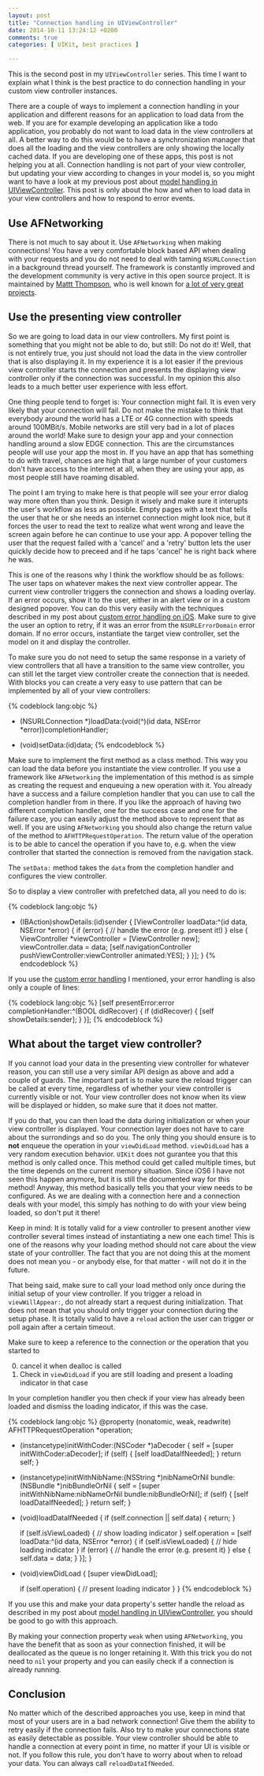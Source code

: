 ```yaml
---
layout: post
title: "Connection handling in UIViewController"
date: 2014-10-11 13:24:12 +0200
comments: true
categories: [ UIKit, best practices ]

---
```


This is the second post in my `UIViewController` series. This time I want to explain what I think is the best practice to do connection handling in your custom view controller instances.

There are a couple of ways to implement a connection handling in your application and different reasons for an application to load data from the web. If you are for example developing an application like a todo application, you probably do not want to load data in the view controllers at all. A better way to do this would be to have a synchronization manager that does all the loading and the view controllers are only showing the locally cached data. If you are developing one of these apps, this post is not helping you at all. Connection handling is not part of your view controller, but updating your view according to changes in your model is, so you might want to have a look at my previous post about [model handling in UIViewController](/blog/2014/06/22/model-handling-in-uiviewcontroller/). This post is only about the how and when to load data in your view controllers and how to respond to error events.

<!--more-->

## Use AFNetworking

There is not much to say about it. Use `AFNetworking` when making connections! You have a very comfortable block based API when dealing with your requests and you do not need to deal with taming `NSURLConnection` in a background thread yourself. The framework is constantly improved and the development community is very active in this open source project. It is maintained by [Mattt Thompson](http://mattt.me), who is well known for [a lot of very great projects](https://github.com/mattt).


## Use the presenting view controller

So we are going to load data in our view controllers. My first point is something that you might not be able to do, but still: Do not do it! Well, that is not entirely true, you just should not load the data in the view controller that is also displaying it. In my experience it is a lot easier if the previous view controller starts the connection and presents the displaying view controller only if the connection was successful. In my opinion this also leads to a much better user experience with less effort.

One thing people tend to forget is: Your connection might fail. It is even very likely that your connection will fail. Do not make the mistake to think that everybody around the world has a LTE or 4G connection with speeds around 100MBit/s. Mobile networks are still very bad in a lot of places around the world! Make sure to design your app and your connection handling around a slow EDGE connection. This are the circumstances people will use your app the most in. If you have an app that has something to do with travel, chances are high that a large number of your customers don't have access to the internet at all, when they are using your app, as most people still have roaming disabled.

The point I am trying to make here is that people will see your error dialog way more often than you think. Design it wisely and make sure it interupts the user's workflow as less as possible. Empty pages with a text that tells the user that he or she needs an internet connection might look nice, but it forces the user to read the text to realize what went wrong and leave the screen again before he can continue to use your app. A popover telling the user that the request failed with a 'cancel' and a 'retry' button lets the user quickly decide how to preceed and if he taps 'cancel' he is right back where he was.

This is one of the reasons why I think the workflow should be as follows: The user taps on whatever makes the next view controller appear. The current view controller triggers the connection and shows a loading overlay. If an error occurs, show it to the user, either in an alert view or in a custom designed popover. You can do this very easily with the techniques described in my post about [custom error handling on iOS](/blog/2014/10/03/custom-error-handling-on-ios/). Make sure to give the user an option to retry, if it was an error from the `NSURLErrorDomain` error domain. If no error occurs, instantiate the target view controller, set the model on it and display the controller.

To make sure you do not need to setup the same response in a variety of view controllers that all have a transition to the same view controller, you can still let the target view controller create the connection that is needed. With blocks you can create a very easy to use pattern that can be implemented by all of your view controllers:

{% codeblock lang:objc %}
+ (NSURLConnection *)loadData:(void(^)(id data, NSError *error))completionHandler;
- (void)setData:(id)data;
{% endcodeblock %}

Make sure to implement the first method as a class method. This way you can load the data before you instantiate the view controller. If you use a framework like `AFNetworking` the implementation of this method is as simple as creating the request and enqueuing a new operation with it. You already have a success and a failure completion handler that you can use to call the completion handler from in there. If you like the approach of having two different completion handler, one for the success case and one for the failure case, you can easily adjust the method above to represent that as well. If you are using `AFNetworking` you should also change the return value of the method to `AFHTTPRequestOperation`. The return value of the operation is to be able to cancel the operation if you have to, e.g. when the view controller that started the connection is removed from the navigation stack.

The `setData:` method takes the `data` from the completion handler and configures the view controller.

So to display a view controller with prefetched data, all you need to do is:

{% codeblock lang:objc %}
- (IBAction)showDetails:(id)sender {
	[ViewController loadData:^(id data, NSError *error) {
		if (error) {
			// handle the error (e.g. present it!)
		} else {
			ViewController *viewController = [ViewController new];
			viewController.data = data;
			[self.navigationController pushViewController:viewController animated:YES];
		}
	}];
}
{% endcodeblock %}

If you use the [custom error handling](/blog/2014/10/03/custom-error-handling-on-ios/) I mentioned, your error handling is also only a couple of lines:

{% codeblock lang:objc %}
[self presentError:error completionHandler:^(BOOL didRecover) {
	if (didRecover) {
		[self showDetails:sender];
	}
}];
{% endcodeblock %}


## What about the target view controller?

If you cannot load your data in the presenting view controller for whatever reason, you can still use a very similar API design as above and add a couple of guards. The important part is to make sure the reload trigger can be called at every time, regardless of whether your view controller is currently visible or not. Your view controller does not know when its view will be displayed or hidden, so make sure that it does not matter.

If you do that, you can then load the data during initialization or when your view controller is displayed. Your connection layer does not have to care about the surrondings and so do you. The only thing you should ensure is to **not** enqueue the operation in your `viewDidLoad` method. `viewDidLoad` has a very random execution behavior. `UIKit` does not gurantee you that this method is only called once. This method could get called multiple times, but the time depends on the current memory situation. Since iOS6 I have not seen this happen anymore, but it is still the documented way for this method! Anyway, this method basically tells you that your view needs to be configured. As we are dealing with a connection here and a connection deals with your model, this simply has nothing to do with your view being loaded, so don't put it there!

Keep in mind: It is totally valid for a view controller to present another view controller several times instead of instantiating a new one each time! This is one of the reasons why your loading method should not care about the view state of your controlller. The fact that you are not doing this at the moment does not mean you - or anybody else, for that matter - will not do it in the future.

That being said, make sure to call your load method only once during the initial setup of your view controller. If you trigger a reload in `viewWillAppear:`, do not already start a request during initialization. That does not mean that you should only trigger your connection during the setup phase. It is totally valid to have a `reload` action the user can trigger or poll again after a certain timeout.

Make sure to keep a reference to the connection or the operation that you started to

0. cancel it when dealloc is called
0. Check in `viewDidLoad` if you are still loading and present a loading indicator in that case

In your completion handler you then check if your view has already been loaded and dismiss the loading indicator, if this was the case.

{% codeblock lang:objc %}
@property (nonatomic, weak, readwrite) AFHTTPRequestOperation *operation;

- (instancetype)initWithCoder:(NSCoder *)aDecoder {
	self = [super initWithCoder:aDecoder];
	if (self) {
		[self loadDataIfNeeded];
	}
	return self;
}

- (instancetype)initWithNibName:(NSString *)nibNameOrNil bundle:(NSBundle *)nibBundleOrNil {
	self = [super initWithNibName:nibNameOrNil bundle:nibBundleOrNil];
	if (self) {
		[self loadDataIfNeeded];
	}
	return self;
}

- (void)loadDataIfNeeded {
	if (self.connection || self.data) {
		return;
	}
	
	if (self.isViewLoaded) {
		// show loading indicator
	}
	self.operation = [self loadData:^(id data, NSError *error) {
		if (self.isViewLoaded) {
			// hide loading indicator
		}
		if (error) {
			// handle the error (e.g. present it)
		} else {
			self.data = data;
		}
	}];
}

- (void)viewDidLoad
{
    [super viewDidLoad];
	
	if (self.operation) {
		// present loading indicator
	}
}
{% endcodeblock %}

If you use this and make your data property's setter handle the reload as described in my post about [model handling in UIViewController](/blog/2014/06/22/model-handling-in-uiviewcontroller/), you should be good to go with this approach.

By making your connection property `weak` when using `AFNetworking`, you have the benefit that as soon as your connection finished, it will be deallocated as the queue is no longer retaining it. With this trick you do not need to `nil` your property and you can easily check if a connection is already running.


## Conclusion

No matter which of the described approaches you use, keep in mind that most of your users are in a bad network connection! Give them the ability to retry easily if the connection fails. Also try to make your connections state as easily detectable as possible. Your view controller should be able to handle a connection at every point in time, no matter if your UI is visible or not. If you follow this rule, you don't have to worry about when to reload your data. You can always call `reloadDataIfNeeded`.
